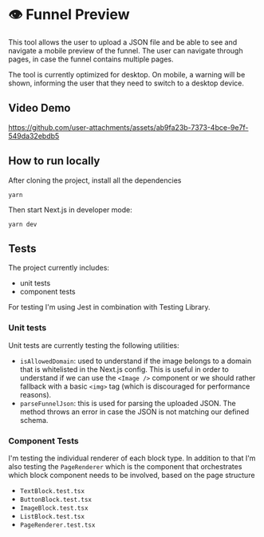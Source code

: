 # 👁️ Funnel Preview

This tool allows the user to upload a JSON file and be able to see and navigate a mobile preview of the funnel.
The user can navigate through pages, in case the funnel contains multiple pages.

The tool is currently optimized for desktop. On mobile, a warning will be shown, informing the user that they need to switch to a desktop device.

## Video Demo

https://github.com/user-attachments/assets/ab9fa23b-7373-4bce-9e7f-549da32ebdb5


## How to run locally

After cloning the project, install all the dependencies
```
yarn
```

Then start Next.js in developer mode:
```
yarn dev
```


## Tests
The project currently includes:
- unit tests
- component tests

For testing I'm using Jest in combination with Testing Library.

### Unit tests
Unit tests are currently testing the following utilities:
- `isAllowedDomain`: used to understand if the image belongs to a domain that is whitelisted in the Next.js config. This is useful in order to understand if we can use the `<Image />` component or we should rather fallback with a basic `<img>` tag (which is discouraged for performance reasons).
- `parseFunnelJson`: this is used for parsing the uploaded JSON. The method throws an error in case the JSON is not matching our defined schema.

### Component Tests
I'm testing the individual renderer of each block type. In addition to that I'm also testing the `PageRenderer` which is the component that orchestrates which block component needs to be involved, based on the page structure
- `TextBlock.test.tsx`
- `ButtonBlock.test.tsx`
- `ImageBlock.test.tsx`
- `ListBlock.test.tsx`
- `PageRenderer.test.tsx`
